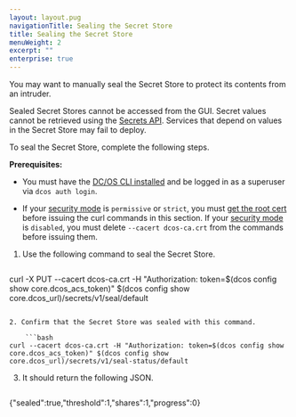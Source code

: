 ```yaml
---
layout: layout.pug
navigationTitle: Sealing the Secret Store
title: Sealing the Secret Store
menuWeight: 2
excerpt: ""
enterprise: true
---
```

You may want to manually seal the Secret Store to protect its contents from an intruder.

Sealed Secret Stores cannot be accessed from the GUI. Secret values cannot be retrieved using the [Secrets API](/1.10/security/ent/secrets/secrets-api/). Services that depend on values in the Secret Store may fail to deploy.

To seal the Secret Store, complete the following steps.

**Prerequisites:**

- You must have the [DC/OS CLI installed](/1.10/cli/install/) and be logged in as a superuser via `dcos auth login`.

- If your [security mode](/1.10/security/ent/#security-modes) is `permissive` or `strict`, you must [get the root cert](/1.10/security/ent/tls-ssl/get-cert/) before issuing the curl commands in this section. If your [security mode](/1.10/security/ent/#security-modes) is `disabled`, you must delete `--cacert dcos-ca.crt` from the commands before issuing them.

1. Use the following command to seal the Secret Store.
    
    ```bash
curl -X PUT --cacert dcos-ca.crt -H "Authorization: token=$(dcos config show core.dcos_acs_token)" $(dcos config show core.dcos_url)/secrets/v1/seal/default
```

2. Confirm that the Secret Store was sealed with this command.
    
    ```bash
curl --cacert dcos-ca.crt -H "Authorization: token=$(dcos config show core.dcos_acs_token)" $(dcos config show core.dcos_url)/secrets/v1/seal-status/default
```

3. It should return the following JSON.
    
    ```json
{"sealed":true,"threshold":1,"shares":1,"progress":0}
```